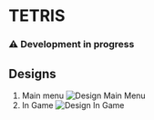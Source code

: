 # TETRIS

### ⚠️ Development in progress

## Designs

1. Main menu
   ![Design Main Menu](https://user-images.githubusercontent.com/81848639/206809599-42d3e268-264b-46ce-a403-b89c668ba9c0.png)
2. In Game
   ![Design In Game](https://user-images.githubusercontent.com/81848639/206809594-595c274c-f76d-47a4-a7f6-b778d1d4ec11.png)
